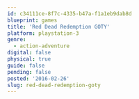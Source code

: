 ```yaml
---
id: c34111ce-8f7c-4335-b47a-f1a1eb9dab8d
blueprint: games
title: 'Red Dead Redemption GOTY'
platform: playstation-3
genre:
  - action-adventure
digital: false
physical: true
guide: false
pending: false
posted: '2016-02-26'
slug: red-dead-redemption-goty
---
```

